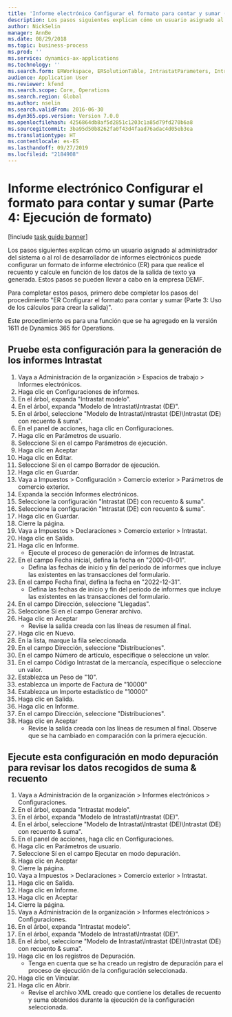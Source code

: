 ```yaml
---
title: 'Informe electrónico Configurar el formato para contar y sumar (Parte 4: Ejecución de formato)'
description: Los pasos siguientes explican cómo un usuario asignado al administrador del sistema o al rol de desarrollador de informes electrónicos puede configurar un formato de informe electrónico (ER) para que realice el recuento y calcule en función de los datos de la salida de texto ya generada.
author: NickSelin
manager: AnnBe
ms.date: 08/29/2018
ms.topic: business-process
ms.prod: ''
ms.service: dynamics-ax-applications
ms.technology: ''
ms.search.form: ERWorkspace, ERSolutionTable, IntrastatParameters, Intrastat, InventItemIdLookupSimple, IntrastatCommodityLookup, ERFormatMappingRunLogTable, DocuView
audience: Application User
ms.reviewer: kfend
ms.search.scope: Core, Operations
ms.search.region: Global
ms.author: nselin
ms.search.validFrom: 2016-06-30
ms.dyn365.ops.version: Version 7.0.0
ms.openlocfilehash: 4256864db8af5d2851c1203c1a85d79fd270b6a8
ms.sourcegitcommit: 3ba95d50b8262fa0f43d4faad76adac4d05eb3ea
ms.translationtype: HT
ms.contentlocale: es-ES
ms.lasthandoff: 09/27/2019
ms.locfileid: "2184908"
---
```

# <a name="er-configure-format-to-do-counting-and-summing-part-4-run-format"></a>Informe electrónico Configurar el formato para contar y sumar (Parte 4: Ejecución de formato)

[!include [task guide banner](../../includes/task-guide-banner.md)]

Los pasos siguientes explican cómo un usuario asignado al administrador del sistema o al rol de desarrollador de informes electrónicos puede configurar un formato de informe electrónico (ER) para que realice el recuento y calcule en función de los datos de la salida de texto ya generada. Estos pasos se pueden llevar a cabo en la empresa DEMF.

Para completar estos pasos, primero debe completar los pasos del procedimiento "ER Configurar el formato para contar y sumar (Parte 3: Uso de los cálculos para crear la salida)".

Este procedimiento es para una función que se ha agregado en la versión 1611 de Dynamics 365 for Operations.


## <a name="test-this-configuration-for-generation-of-the-intrastat-reports"></a>Pruebe esta configuración para la generación de los informes Intrastat
1. Vaya a Administración de la organización > Espacios de trabajo > Informes electrónicos.
2. Haga clic en Configuraciones de informes.
3. En el árbol, expanda "Intrastat modelo".
4. En el árbol, expanda "Modelo de Intrastat\Intrastat (DE)".
5. En el árbol, seleccione "Modelo de Intrastat\Intrastat (DE)\Intrastat (DE) con recuento & suma".
6. En el panel de acciones, haga clic en Configuraciones.
7. Haga clic en Parámetros de usuario.
8. Seleccione Sí en el campo Parámetros de ejecución.
9. Haga clic en Aceptar
10. Haga clic en Editar.
11. Seleccione Sí en el campo Borrador de ejecución.
12. Haga clic en Guardar.
13. Vaya a Impuestos > Configuración > Comercio exterior > Parámetros de comercio exterior.
14. Expanda la sección Informes electrónicos.
15. Seleccione la configuración "Intrastat (DE) con recuento & suma".
16. Seleccione la configuración "Intrastat (DE) con recuento & suma".
17. Haga clic en Guardar.
18. Cierre la página.
19. Vaya a Impuestos > Declaraciones > Comercio exterior > Intrastat.
20. Haga clic en Salida.
21. Haga clic en Informe.
    * Ejecute el proceso de generación de informes de Intrastat.  
22. En el campo Fecha inicial, defina la fecha en "2000-01-01".
    * Defina las fechas de inicio y fin del período de informes que incluye las existentes en las transacciones del formulario.  
23. En el campo Fecha final, defina la fecha en "2022-12-31".
    * Defina las fechas de inicio y fin del período de informes que incluye las existentes en las transacciones del formulario.  
24. En el campo Dirección, seleccione "Llegadas".
25. Seleccione Sí en el campo Generar archivo.
26. Haga clic en Aceptar
    * Revise la salida creada con las líneas de resumen al final.  
27. Haga clic en Nuevo.
28. En la lista, marque la fila seleccionada.
29. En el campo Dirección, seleccione "Distribuciones".
30. En el campo Número de artículo, especifique o seleccione un valor.
31. En el campo Código Intrastat de la mercancía, especifique o seleccione un valor.
32. Establezca un Peso de "10".
33. establezca un importe de Factura de "10000"
34. Establezca un Importe estadístico de "10000"
35. Haga clic en Salida.
36. Haga clic en Informe.
37. En el campo Dirección, seleccione "Distribuciones".
38. Haga clic en Aceptar
    * Revise la salida creada con las líneas de resumen al final. Observe que se ha cambiado en comparación con la primera ejecución.  

## <a name="run-this-configuration-in-debug-mode-to-review-the-collected-counting--summing-data"></a>Ejecute esta configuración en modo depuración para revisar los datos recogidos de suma & recuento
1. Vaya a Administración de la organización > Informes electrónicos > Configuraciones.
2. En el árbol, expanda "Intrastat modelo".
3. En el árbol, expanda "Modelo de Intrastat\Intrastat (DE)".
4. En el árbol, seleccione "Modelo de Intrastat\Intrastat (DE)\Intrastat (DE) con recuento & suma".
5. En el panel de acciones, haga clic en Configuraciones.
6. Haga clic en Parámetros de usuario.
7. Seleccione Sí en el campo Ejecutar en modo depuración.
8. Haga clic en Aceptar
9. Cierre la página.
10. Vaya a Impuestos > Declaraciones > Comercio exterior > Intrastat.
11. Haga clic en Salida.
12. Haga clic en Informe.
13. Haga clic en Aceptar
14. Cierre la página.
15. Vaya a Administración de la organización > Informes electrónicos > Configuraciones.
16. En el árbol, expanda "Intrastat modelo".
17. En el árbol, expanda "Modelo de Intrastat\Intrastat (DE)".
18. En el árbol, seleccione "Modelo de Intrastat\Intrastat (DE)\Intrastat (DE) con recuento & suma".
19. Haga clic en los registros de Depuración.
    * Tenga en cuenta que se ha creado un registro de depuración para el proceso de ejecución de la configuración seleccionada.  
20. Haga clic en Vincular.
21. Haga clic en Abrir.
    * Revise el archivo XML creado que contiene los detalles de recuento y suma obtenidos durante la ejecución de la configuración seleccionada.  

